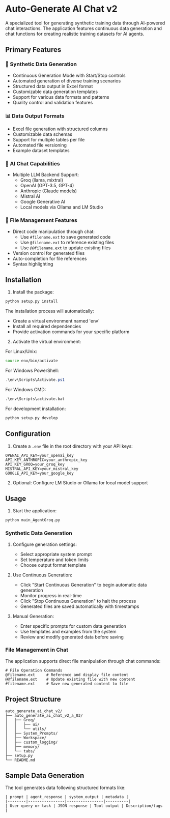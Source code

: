 # Auto-Generate AI Chat v2

A specialized tool for generating synthetic training data through AI-powered chat interactions. The application features continuous data generation and chat functions for creating realistic training datasets for AI agents.

## Primary Features

### 🤖 Synthetic Data Generation
- Continuous Generation Mode with Start/Stop controls
- Automated generation of diverse training scenarios
- Structured data output in Excel format
- Customizable data generation templates
- Support for various data formats and patterns
- Quality control and validation features

### 📊 Data Output Formats
- Excel file generation with structured columns
- Customizable data schemas
- Support for multiple tables per file
- Automated file versioning
- Example dataset templates

### 💬 AI Chat Capabilities
- Multiple LLM Backend Support:
  - Groq (llama, mixtral)
  - OpenAI (GPT-3.5, GPT-4)
  - Anthropic (Claude models)
  - Mistral AI
  - Google Generative AI
  - Local models via Ollama and LM Studio

### 🔧 File Management Features
- Direct code manipulation through chat:
  - Use `#filename.ext` to save generated code
  - Use `@filename.ext` to reference existing files
  - Use `@@filename.ext` to update existing files
- Version control for generated files
- Auto-completion for file references
- Syntax highlighting

## Installation

1. Install the package:
```bash
python setup.py install
```

The installation process will automatically:
- Create a virtual environment named 'env'
- Install all required dependencies
- Provide activation commands for your specific platform

2. Activate the virtual environment:

For Linux/Unix:
```bash
source env/bin/activate
```

For Windows PowerShell:
```powershell
.\env\Scripts\Activate.ps1
```

For Windows CMD:
```cmd
.\env\Scripts\activate.bat
```

For development installation:
```bash
python setup.py develop
```

## Configuration

1. Create a `.env` file in the root directory with your API keys:
```env
OPENAI_API_KEY=your_openai_key
API_KEY_ANTHROPIC=your_anthropic_key
API_KEY_GROQ=your_groq_key
MISTRAL_API_KEY=your_mistral_key
GOOGLE_API_KEY=your_google_key
```

2. Optional: Configure LM Studio or Ollama for local model support

## Usage

1. Start the application:
```bash
python main_AgentGroq.py
```

### Synthetic Data Generation

1. Configure generation settings:
   - Select appropriate system prompt
   - Set temperature and token limits
   - Choose output format template

2. Use Continuous Generation:
   - Click "Start Continuous Generation" to begin automatic data generation
   - Monitor progress in real-time
   - Click "Stop Continuous Generation" to halt the process
   - Generated files are saved automatically with timestamps

3. Manual Generation:
   - Enter specific prompts for custom data generation
   - Use templates and examples from the system
   - Review and modify generated data before saving

### File Management in Chat

The application supports direct file manipulation through chat commands:

```
# File Operation Commands
@filename.ext     # Reference and display file content
@@filename.ext    # Update existing file with new content
#filename.ext     # Save new generated content to file
```

## Project Structure

```
auto_generate_ai_chat_v2/
├── auto_generate_ai_chat_v2_a_03/
│   ├── Groq/
│   │   ├── ui/
│   │   └── utils/
│   ├── System_Prompts/
│   ├── Workspace/
│   ├── custom_logging/
│   ├── memory/
│   └── tabs/
├── setup.py
└── README.md
```

## Sample Data Generation

The tool generates data following structured formats like:

```
| prompt | agent_response | system_output | metadata |
|--------|----------------|----------------|----------|
| User query or task | JSON response | Tool output | Description/tags |
```

